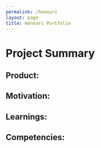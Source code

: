 ```yaml
---
permalink: /honours
layout: page
title: Honours Portfolio
---
```


<h1>Project Summary</h1>
<h2>Product: </h2>
<h2>Motivation: </h2>
<h2>Learnings: </h2>
<h2>Competencies: </h2>
